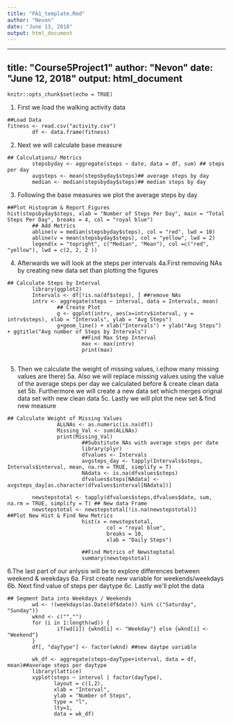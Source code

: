 ```yaml
---
title: "PA1_template.Rmd"
author: "Nevon"
date: "June 13, 2018"
output: html_document
---
```


---
title: "Course5Project1"
author: "Nevon"
date: "June 12, 2018"
output: html_document
---

```{r setup, include=FALSE}
knitr::opts_chunk$set(echo = TRUE)
```

1. First we load the walking activity data
```{r}
##Load Data
fitness <- read.csv("activity.csv")
        df <- data.frame(fitness)
```
2. Next we will calculate base measure
```{r}
## Calculations/ Metrics
        stepsbyday <- aggregate(steps ~ date, data = df, sum) ## steps per day
        avgsteps <- mean(stepsbyday$steps)## average steps by day
        median <- median(stepsbyday$steps)## median steps by day
```
3. Following the base measures we plot the average steps by day 
```{r}
##Plot Histogram & Report Figures
hist(stepsbyday$steps, xlab = "Number of Steps Per Day", main = "Total Steps Per Day", breaks = 4, col = "royal blue") 
        ## Add Metrics
        abline(v = median(stepsbyday$steps), col = "red", lwd = 10)
        abline(v = mean(stepsbyday$steps), col = "yellow", lwd = 2)
        legend(x = "topright", c("Median", "Mean"), col =c("red", "yellow"), lwd = c(2, 2, 2 ))
```


4. Afterwards we will look at the steps per intervals
4a.First removing NAs by creating new data set than plotting the figures

```{r}
## Calculate Steps by Interval
        library(ggplot2)
        Intervals <- df[!is.na(df$steps), ] ##remove NAs
        intrv <- aggregate(steps ~ interval, data = Intervals, mean)
                ## Create Plot
                g <- ggplot(intrv, aes(x=intrv$interval, y = intrv$steps), xlab = "Intervals", ylab = "Avg Steps")
                g+geom_line() + xlab("Intervals") + ylab("Avg Steps") + ggtitle("Avg number of Steps by Intervals")
                        ##Find Max Step Interval
                        max <- max(intrv)
                        print(max)
                        
```
5. Then we calculate the weight of missing values, i.e(how many missing values are there)
5a. Also we will replace missing values using the value of the average steps per day we calculated before &                create clean data set
5b. Furthermore we will create a new data set which merges orignal data set with new clean data
5c. Lastly we will plot the new set & find new measure
        
```{r}
## Calculate Weight of Missing Values
                ALLNAs <- as.numeric(is.na(df)) 
                Missing_Val <- sum(ALLNAs)
                print(Missing_Val)
                        ##Substitute NAs with average steps per date
                        library(plyr)
                        dfvalues <- Intervals
                        avgsteps_day <- tapply(Intervals$steps, Intervals$interval, mean, na.rm = TRUE, simplify = T)
                        NAdata <- is.na(dfvalues$steps)
                        dfvalues$steps[NAdata] <- avgsteps_day[as.character(dfvalues$interval[NAdata])]
                        
        newstepstotal <- tapply(dfvalues$steps,dfvalues$date, sum, na.rm = TRUE, simplify = T) ## New data Frame
        newstepstotal <- newstepstotal[!is.na(newstepstotal)]
##Plot New Hist & Find New Metrics
                        hist(x = newstepstotal,
                                col = "royal blue",
                                breaks = 10,
                                xlab = "Daily Steps")
                        
                        ##Find Metrics of Newsteptotal
                        summary(newstepstotal)
```
6.The last part of our anlysis will be to explore differences between weekend & weekdays
                6a. First create new variable for weekends/weekdays
                6b. Next find value of steps per daytype
                6c. Lastly we'll plot the data
```{r}
## Segment Data into Weekdays / Weekends
        wd <- !(weekdays(as.Date(df$date)) %in% c("Saturday", "Sunday"))
        wknd <- c("","")
        for (i in 1:length(wd)) {
                if(wd[i]) {wknd[i] <- "Weekday"} else {wknd[i] <- "Weekend"}
        }
        df[, "dayType"] <- factor(wknd) ##new daytpe variable
        
        wk_df <- aggregate(steps~dayType+interval, data = df, mean)##average steps per daytype
        library(lattice)
        xyplot(steps ~ interval | factor(dayType),
               layout = c(1,2),
               xlab = "Interval",
               ylab = "Number of Steps",
               type = "l",
               lty=1,
               data = wk_df)
```

        

